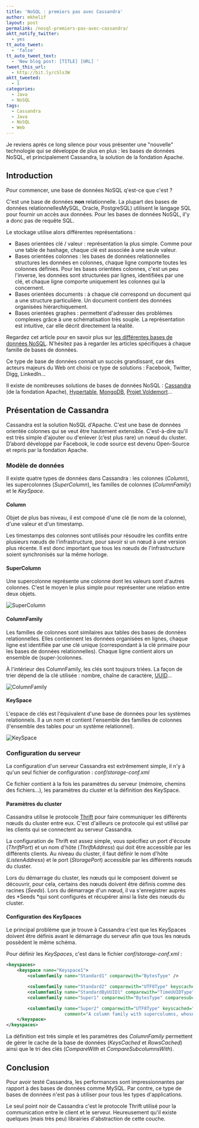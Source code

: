 ```yaml
---
title: 'NoSQL : premiers pas avec Cassandra'
author: mkhelif
layout: post
permalink: /nosql-premiers-pas-avec-cassandra/
aktt_notify_twitter:
  - yes
tt_auto_tweet:
  - 'false'
tt_auto_tweet_text:
  - 'New blog post: [TITLE] [URL] '
tweet_this_url:
  - http://bit.ly/cSls3W
aktt_tweeted:
  - 1
categories:
  - Java
  - NoSQL
tags:
  - Cassandra
  - Java
  - NoSQL
  - Web
---
```

Je reviens après ce long silence pour vous présenter une "nouvelle" technologie qui se développe de plus en plus : les bases de données NoSQL, et principalement Cassandra, la solution de la fondation Apache.

## Introduction

Pour commencer, une base de données NoSQL q'est-ce que c'est ?

C'est une base de données **non** relationnelle. La plupart des bases de données relationnellesMySQL, Oracle, PostgreSQL) utilisent le langage SQL pour fournir un accès aux données. Pour les bases de données NoSQL, il'y a donc pas de requête SQL.

Le stockage utilise alors différentes représentations :

  * Bases orientées clé / valeur : représentation la plus simple. Comme pour une table de hashage, chaque clé est associée à une seule valeur.
  * Bases orientées colonnes : les bases de données relationnelles structures les données en colonnes, chaque ligne comporte toutes les colonnes définies. Pour les bases orientées colonnes, c'est un peu l'inverse, les données sont structurées par lignes, identifiées par une clé, et chaque ligne comporte uniquement les colonnes qui la concernent.
  * Bases orientées documents : à chaque clé correspond un document qui a une structure particulière. Un document contient des données organisées hiérarchiquement.
  * Bases orientées graphes : permettent d'adresser des problèmes complexes grâce à une schématisation très souple. La représentation est intuitive, car elle décrit directement la réalité.

Regardez cet article pour en savoir plus sur [les différentes bases de données NoSQL](http://blog.xebia.fr/2010/04/21/nosql-europe-tour-dhorizon-des-bases-de-donnees-nosql/). N'hésitez pas à regarder les articles spécifiques à chaque famille de bases de données.

Ce type de base de données connait un succès grandissant, car des acteurs majeurs du Web ont choisi ce type de solutions : Facebook, Twitter, Digg, LinkedIn…

Il existe de nombreuses solutions de bases de données NoSQL : [Cassandra](http://cassandra.apache.org/) (de la fondation Apache), [Hypertable](http://www.hypertable.org/), [MongoDB](http://www.mongodb.org/), [Projet Voldemort](http://project-voldemort.com/)…

## Présentation de Cassandra

Cassandra est la solution NoSQL d'Apache. C'est une base de données orientée colonnes qui se veut être hautement extensible. C'est-à-dire qu'il est très simple d'ajouter ou d'enlever (c’est plus rare) un nœud du cluster. D’abord développé par Facebook, le code source est devenu Open-Source et repris par la fondation Apache.

### Modèle de données

Il existe quatre types de données dans Cassandra : les colonnes (*Column*), les supercolonnes (*SuperColumn*), les familles de colonnes (*ColumnFamily*) et le *KeySpace*.

#### Column

Objet de plus bas niveau, il est composé d'une clé (le nom de la colonne), d'une valeur et d'un timestamp.

Les timestamps des colonnes sont utilisés pour résoudre les conflits entre plusieurs nœuds de l'infrastructure, pour savoir si un nœud à une version plus récente. Il est donc important que tous les nœuds de l'infrastructure soient synchronisés sur la même horloge.

#### SuperColumn

Une supercolonne représente une colonne dont les valeurs sont d'autres colonnes. C'est le moyen le plus simple pour représenter une relation entre deux objets.

![SuperColumn](http://www.mkhelif.fr/uploads/2010/10/SuperColumn_thumb.png "SuperColumn")

#### ColumnFamily

Les familles de colonnes sont similaires aux tables des bases de données relationnelles. Elles contiennent les données organisées en lignes, chaque ligne est identifiée par une clé unique (correspondant à la clé primaire pour les bases de données relationnelles). Chaque ligne contient alors un ensemble de (super-)colonnes.

À l'intérieur des ColumnFamily, les clés sont toujours triées. La façon de trier dépend de la clé utilisée : nombre, chaîne de caractère, [UUID](http://fr.wikipedia.org/wiki/UUID)…

![ColumnFamily](http://www.mkhelif.fr/uploads/2010/10/ColumnFamily.png "ColumnFamily")

#### KeySpace

L'espace de clés est l'équivalent d'une base de données pour les systèmes relationnels. Il a un nom et contient l'ensemble des familles de colonnes (l'ensemble des tables pour un système relationnel).

![KeySpace](http://www.mkhelif.fr/uploads/2010/10/KeySpace.png "KeySpace")

### Configuration du serveur

La configuration d'un serveur Cassandra est extrêmement simple, il n'y à qu'un seul fichier de configuration : *conf/storage-conf.xml*

Ce fichier contient à la fois les paramètres du serveur (mémoire, chemins des fichiers…), les paramètres du cluster et la définition des KeySpace.

#### Paramètres du cluster

Cassandra utilise le protocole [Thrift](http://en.wikipedia.org/wiki/Apache_Thrift) pour faire communiquer les différents nœuds du cluster entre eux. C'est d'ailleurs ce protocole qui est utilisé par les clients qui se connectent au serveur Cassandra.

La configuration de Thrift est assez simple, vous spécifiez un port d'écoute (*ThriftPort*) et un nom d'hôte (*ThriftAddress*) qui doit être accessible par les différents clients. Au niveau du cluster, il faut définir le nom d'hôte (*ListenAddress*) et le port (*StoragePort*) accessible par les différents nœuds du cluster.

Lors du démarrage du cluster, les nœuds qui le composent doivent se découvrir, pour cela, certains des nœuds doivent être définis comme des racines (*Seeds*). Lors du démarrage d'un nœud, il va s'enregistrer auprès des *Seeds *qui sont configurés et récupérer ainsi la liste des nœuds du cluster.

#### Configuration des KeySpaces

Le principal problème que je trouve à Cassandra c'est que les KeySpaces doivent être définis avant le démarrage du serveur afin que tous les nœuds possèdent le même schéma.

Pour définir les *KeySpaces*, c'est dans le fichier *conf/storage-conf.xml* :

```xml
<keyspaces>
    <keyspace name="Keyspace1">
        <columnfamily name="Standard1" comparewith="BytesType" />

        <columnfamily name="Standard2" comparewith="UTF8Type" keyscached="100%" />
        <columnfamily name="StandardByUUID1" comparewith="TimeUUIDType" />
        <columnfamily name="Super1" comparewith="BytesType" comparesubcolumnswith="BytesType" columntype="Super" />

        <columnfamily name="Super2" comparewith="UTF8Type" keyscached="50%" comparesubcolumnswith="UTF8Type" columntype="Super" rowscached="10000"
                      comment="A column family with supercolumns, whose column and subcolumn names are UTF8 strings" />
    </keyspace>
</keyspaces>
```

La définition est très simple et les paramètres des *ColumnFamily* permettent de gérer le cache de la base de données (*KeysCached* et *RowsCached*) ainsi que le tri des clés (*CompareWith* et *CompareSubcolumnsWith*).

## Conclusion

Pour avoir testé Cassandra, les performances sont impressionnantes par rapport à des bases de données comme MySQL. Par contre, ce type de bases de données n'est pas à utiliser pour tous les types d'applications.

Le seul point noir de Cassandra c'est le protocole Thrift utilisé pour la communication entre le client et le serveur. Heureusement qu'il existe quelques (mais très peu) librairies d'abstraction de cette couche.
